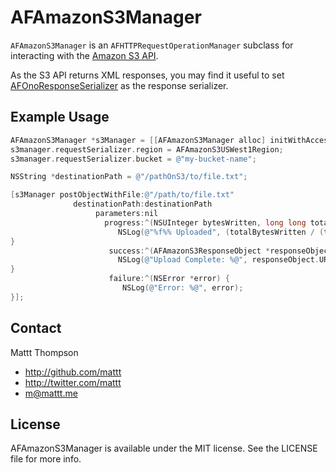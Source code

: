 # AFAmazonS3Manager

`AFAmazonS3Manager` is an `AFHTTPRequestOperationManager` subclass for interacting with the [Amazon S3 API](http://aws.amazon.com/s3/).

As the S3 API returns XML responses, you may find it useful to set [AFOnoResponseSerializer](https://github.com/AFNetworking/AFOnoResponseSerializer) as the response serializer.

## Example Usage

```objective-c
AFAmazonS3Manager *s3Manager = [[AFAmazonS3Manager alloc] initWithAccessKeyID:@"..." secret:@"..."];
s3manager.requestSerializer.region = AFAmazonS3USWest1Region;
s3manager.requestSerializer.bucket = @"my-bucket-name";

NSString *destinationPath = @"/pathOnS3/to/file.txt";

[s3Manager postObjectWithFile:@"/path/to/file.txt"
              destinationPath:destinationPath
                   parameters:nil
                     progress:^(NSUInteger bytesWritten, long long totalBytesWritten, long long totalBytesExpectedToWrite) {
                        NSLog(@"%f%% Uploaded", (totalBytesWritten / (totalBytesExpectedToWrite * 1.0f) * 100));
}
                      success:^(AFAmazonS3ResponseObject *responseObject) {
                        NSLog(@"Upload Complete: %@", responseObject.URL);
}
                      failure:^(NSError *error) {
                         NSLog(@"Error: %@", error);
}];
```

## Contact

Mattt Thompson

- http://github.com/mattt
- http://twitter.com/mattt
- m@mattt.me

## License

AFAmazonS3Manager is available under the MIT license. See the LICENSE file for more info.

